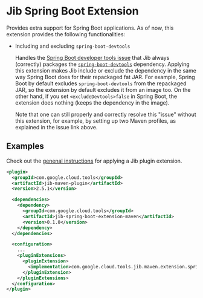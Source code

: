 # Jib Spring Boot Extension

Provides extra support for Spring Boot applications. As of now, this extension provides the following functionalities:

- Including and excluding `spring-boot-devtools`

   Handles the [Spring Boot developer tools issue](https://github.com/GoogleContainerTools/jib/issues/2336) that Jib always (correctly) packages the [`spring-boot-devtools`](https://docs.spring.io/spring-boot/docs/current/reference/html/using-spring-boot.html#using-boot-devtools) dependency. Applying this extension makes Jib include or exclude the dependency in the same way Spring Boot does for their repackaged fat JAR. For example, Spring Boot by default excludes `spring-boot-devtools` from the repackaged JAR, so the extension by default excludes it from an image too. On the other hand, if you set `<excludeDevtools>false` in Spring Boot, the extension does nothing (keeps the dependency in the image).

   Note that one can still properly and correctly resolve this "issue" without this extension, for example, by setting up two Maven profiles, as explained in the issue link above.

## Examples

Check out the [genenal instructions](../../README.md#using-jib-plugin-extensions) for applying a Jib plugin extension.

```xml
<plugin>
  <groupId>com.google.cloud.tools</groupId>
  <artifactId>jib-maven-plugin</artifactId>
  <version>2.5.1</version>

  <dependencies>
    <dependency>
      <groupId>com.google.cloud.tools</groupId>
      <artifactId>jib-spring-boot-extension-maven</artifactId>
      <version>0.1.0</version>
    </dependency>
  </dependencies>

  <configuration>
    ...
    <pluginExtensions>
      <pluginExtension>
        <implementation>com.google.cloud.tools.jib.maven.extension.springboot.JibSpringBootExtension</implementation>
      </pluginExtension>
    </pluginExtensions>
  </configuration>
</plugin>
```
